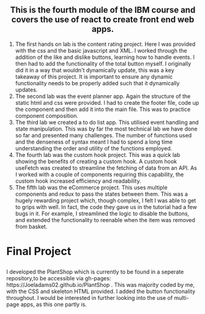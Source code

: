 
<h2 align = 'center'>
This is the fourth module of the IBM course and covers the use of react to create front end web apps.
</h2>
<ol>
<li>The first hands on lab is the content rating project. Here I was provided with the css and the basic javascript and XML. I worked through the addition of the like and dislike buttons, learning how to handle events. I then had to add the functionality of the total button myself. I originally did it in a way that wouldn't dynamically update, this was a key takeaway of this project. It is important to ensure any dynamic functionality needs to be properly added such that it dynamically updates.</li>
<li>The second lab was the event planner app. Again the structure of the static html and css were provided. I had to create the footer file, code up the component and then add it into the main file. This was to practice component composition.</li>
<li> The third lab we created a to do list app. This utilised  event handling and state manipulation. This was by far the most technical lab we have done so far and presented many challenges. The number of functions used and the denseness of syntax meant I had to spend a long time understanding the order and utility of the functions employed.</li>
<li> The fourth lab was the custom hook project. This was a quick lab showing the benefits of creating a custom hook. A custom hook useFetch was created to streamline the fetching of data from an API. As I worked with a couple of components requiring this capability, the custom hook increased efficiency and readability.</li>
<li> The fifth lab was the eCommerce project. This uses multiple components and redux to pass the states between them. This was a hugely rewarding project which, though complex, I felt I was able to get to grips with well. In fact, the code they gave us in the tutorial had a few bugs in it. For example, I streamlined the logic to disable the buttons, and extended the functionality to reenable when the item was removed from basket.</li>
</ol>
<h3 style="font-size: 2em;">Final Project</h3>
<p>I developed the PlantShop which is currently to be found in a seperate repository,to be accessible via gh-pages: https://Joeladams02.github.io/PlantShop . This was majority coded by me, with the CSS and skeleton HTML provided. I added the button functionality throughout. I would be interested in further looking into the use of multi-page apps, as this one partly is.</p>
</html>
